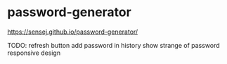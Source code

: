 # password-generator
https://sensej.github.io/password-generator/

TODO:
refresh button
add password in history
show strange of password
responsive design
